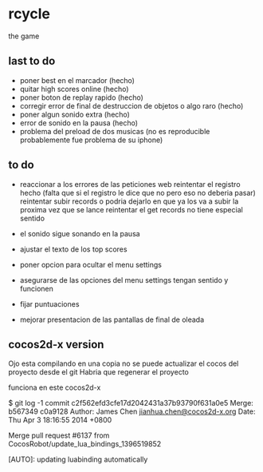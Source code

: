 rcycle
======

the game


## last to do ##

- poner best en el marcador (hecho)
- quitar high scores online (hecho)
- poner boton de replay rapido (hecho)
- corregir error de final de destruccion de objetos o algo raro (hecho)
- poner algun sonido extra (hecho)
- error de sonido en la pausa (hecho)
- problema del preload de dos musicas (no es reproducible probablemente fue problema de su iphone)



## to do ##

- reaccionar a los errores de las peticiones web
    reintentar el registro hecho (falta que si el registro le dice que no pero eso no deberia pasar)
    reintentar subir records o podria dejarlo en que ya los va a subir la proxima vez que se lance
    reintentar el get records no tiene especial sentido

- el sonido sigue sonando en la pausa

- ajustar el texto de los top scores
- poner opcion para ocultar el menu settings
- asegurarse de las opciones del menu settings tengan sentido y funcionen
- fijar puntuaciones
- mejorar presentacion de las pantallas de final de oleada


## cocos2d-x version ##

Ojo esta compilando en una copia no se puede actualizar el cocos del proyecto desde el git
Habria que regenerar el proyecto

funciona en este cocos2d-x

$ git log -1
commit c2f562efd3cfe17d2042431a37b93790f631a0e5
Merge: b567349 c0a9128
Author: James Chen <jianhua.chen@cocos2d-x.org>
Date:   Thu Apr 3 18:16:55 2014 +0800

Merge pull request #6137 from CocosRobot/update_lua_bindings_1396519852

[AUTO]: updating luabinding automatically

